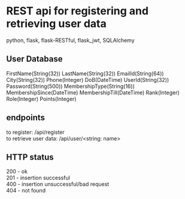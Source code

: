 # REST api for registering and retrieving user data
python, flask, flask-RESTful, flask_jwt, SQLAlchemy

## User Database
FirstName(String(32))
LastName(String(32))
EmailId(String(64))
City(String(32))
Phone(Integer)
DoB(DateTime)
UserId(String(32))
Password(String(500))
MembershipType(String(16))
MembershipSince(DateTime)
MembershipTill(DateTime)
Rank(Integer)
Role(Integer)
Points(Integer)

## endpoints
to register: /api/register  
to retrieve user data: /api/user/<string: name>  

## HTTP status
200 - ok  
201 - insertion successful  
400 - insertion unsuccessful/bad request  
404 - not found  
